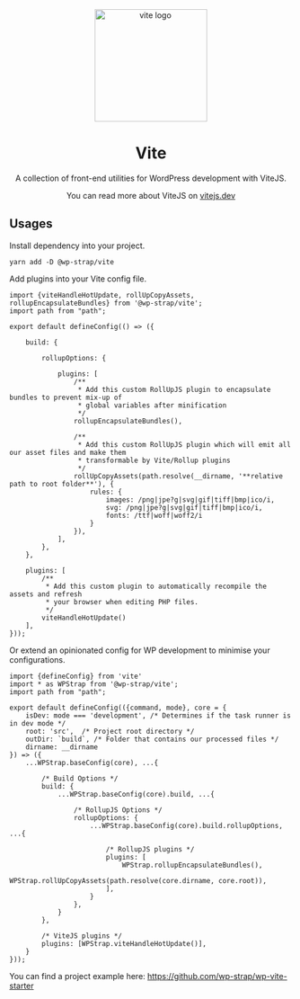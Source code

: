 <div align="center">
  <a href="https://vitejs.dev/">
    <img width="200" height="200" hspace="10" src="https://vitejs.dev/logo.svg" alt="vite logo" />
  </a>
  <h1>Vite</h1>
  <p>
A collection of front-end utilities for WordPress development with ViteJS.

You can read more about ViteJS on [vitejs.dev](https://vitejs.dev)
</p>
</div>


## Usages

Install dependency into your project.
```
yarn add -D @wp-strap/vite
```

Add plugins into your Vite config file.
```JS
import {viteHandleHotUpdate, rollUpCopyAssets, rollupEncapsulateBundles} from '@wp-strap/vite';
import path from "path";

export default defineConfig(() => ({

    build: {

        rollupOptions: {

            plugins: [
                /**
                 * Add this custom RollUpJS plugin to encapsulate bundles to prevent mix-up of 
                 * global variables after minification
                 */
                rollupEncapsulateBundles(),

                /**
                 * Add this custom RollUpJS plugin which will emit all our asset files and make them
                 * transformable by Vite/Rollup plugins
                 */
                rollUpCopyAssets(path.resolve(__dirname, '**relative path to root folder**'), {
                    rules: {
                        images: /png|jpe?g|svg|gif|tiff|bmp|ico/i,
                        svg: /png|jpe?g|svg|gif|tiff|bmp|ico/i,
                        fonts: /ttf|woff|woff2/i
                    }
                }),
            ],
        },
    },

    plugins: [
        /**
         * Add this custom plugin to automatically recompile the assets and refresh
         * your browser when editing PHP files.
         */
        viteHandleHotUpdate()
    ],
}));
```

Or extend an opinionated config for WP development to minimise your configurations.
```JS
import {defineConfig} from 'vite'
import * as WPStrap from '@wp-strap/vite';
import path from "path";

export default defineConfig(({command, mode}, core = {
    isDev: mode === 'development', /* Determines if the task runner is in dev mode */
    root: 'src',  /* Project root directory */
    outDir: `build`, /* Folder that contains our processed files */
    dirname: __dirname
}) => ({
    ...WPStrap.baseConfig(core), ...{

        /* Build Options */
        build: {
            ...WPStrap.baseConfig(core).build, ...{

                /* RollupJS Options */
                rollupOptions: {
                    ...WPStrap.baseConfig(core).build.rollupOptions, ...{

                        /* RollupJS plugins */
                        plugins: [
                            WPStrap.rollupEncapsulateBundles(),
                            WPStrap.rollUpCopyAssets(path.resolve(core.dirname, core.root)),
                        ],
                    }
                },
            }
        },

        /* ViteJS plugins */
        plugins: [WPStrap.viteHandleHotUpdate()],
    }
}));
```

You can find a project example here: https://github.com/wp-strap/wp-vite-starter